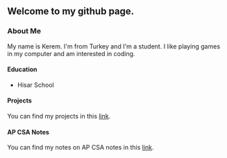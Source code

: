## Welcome to my github page.
### About Me
My name is Kerem. I'm from Turkey and I'm a student. I like playing games in my computer and am interested in coding.

#### Education
- Hisar School

#### Projects
You can find my projects in this [link](https://keremdiren1.github.io/projects.html).

#### AP CSA Notes
You can find my notes on AP CSA notes in this [link](https://keremdiren1.github.io/csa.html).
